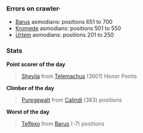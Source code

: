 ### Errors on crawler·
- [Barus](/#/ranking/Barus) asmodians: positions 651 to 700
- [Kromede](/#/ranking/Kromede) asmodians: positions 501 to 550
- [Urtem](/#/ranking/Urtem) asmodians: positions 201 to 250


### Stats

**Point scorer of the day**
>[Sheyila](/#/character/Telemachus/686348) from [Telemachus](/#/ranking/Telemachus)  (3601) Honor Points


**Climber of the day**
>[Puregewalt](/#/character/Calindi/289699) from [Calindi](/#/ranking/Calindi)  (383) positions


**Worst of the day**
>[Telfexo](/#/character/Barus/349886) from [Barus](/#/ranking/Barus)  (-7) positions


